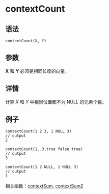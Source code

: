 # contextCount

## 语法

`contextCount(X, Y)`

## 参数

**X** 和 **Y** 必须是相同长度的向量。

## 详情

计算 *X* 和 *Y* 中相同位置都不为 NULL 的元素个数。

## 例子

```
contextCount(1 2 3, 1 NULL 3)
// output
2

contextCount(1..3,true false true)
// output
3

contextCount(1 2 NULL, 1 NULL 3)
// output
1
```

相关函数：[contextSum](contextSum.html), [contextSum2](contextSum2.html)

